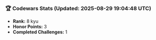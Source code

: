 ### 🏆 Codewars Stats (Updated: 2025-08-29 19:04:48 UTC)

- **Rank:** 8 kyu
- **Honor Points:** 3
- **Completed Challenges:** 1
